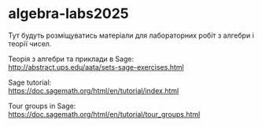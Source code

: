 # algebra-labs2025  

Тут будуть розміщуватись матеріали для лабораторних робіт з алгебри і теорії чисел.

Теорія з алгебри та приклади в Sage:<br>
http://abstract.ups.edu/aata/sets-sage-exercises.html

Sage tutorial: <br>
https://doc.sagemath.org/html/en/tutorial/index.html

Tour groups in Sage: <br>
https://doc.sagemath.org/html/en/tutorial/tour_groups.html
